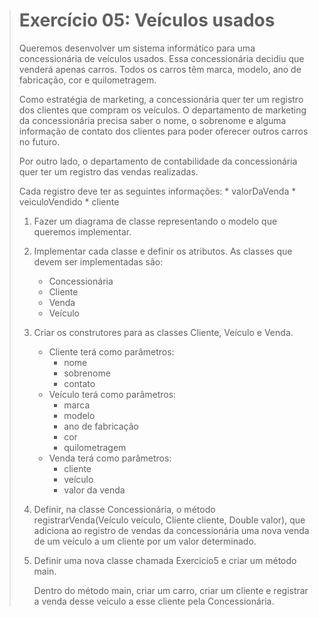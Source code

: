 > # Exercício 05: Veículos usados 
> 
> Queremos desenvolver um sistema informático para uma concessionária de veículos usados. Essa concessionária decidiu que venderá apenas carros. Todos os carros têm marca, modelo, ano de fabricação, cor e quilometragem. 
> 
> Como estratégia de marketing, a concessionária quer ter um registro dos clientes que compram os veículos. O departamento de marketing da concessionária precisa saber o nome, o sobrenome e alguma informação de contato dos clientes para poder oferecer outros carros no futuro.
> 
> Por outro lado, o departamento de contabilidade da concessionária quer ter um registro das vendas realizadas. 
> 
> Cada registro deve ter as seguintes informações:
>     * valorDaVenda 
>     * veiculoVendido 
>     * cliente 
> 
> 1. Fazer um diagrama de classe representando o modelo que queremos implementar. 
> 
> 2. Implementar cada classe e definir os atributos. As classes que devem ser implementadas são: 
>     * Concessionária
>     * Cliente
>     * Venda
>     * Veículo
> 
> 3. Criar os construtores para as classes Cliente, Veículo e Venda. 
>     * Cliente terá como parâmetros:
>         * nome
>         * sobrenome
>         * contato
>     * Veículo terá como parâmetros:
>         * marca
>         * modelo
>         * ano de fabricação
>         * cor
>         * quilometragem
>     * Venda terá como parâmetros:
>         * cliente
>         * veículo
>         * valor da venda
> 
> 4. Definir, na classe Concessionária, o método registrarVenda(Veículo veículo, Cliente cliente, Double valor), que adiciona ao registro de vendas da concessionária uma nova venda de um veículo a um cliente por um valor determinado. 
> 
> 5. Definir uma nova classe chamada Exercicio5 e criar um método main.
> 
>     Dentro do método main, criar um carro, criar um cliente e registrar a venda desse veículo a esse cliente pela Concessionária.
